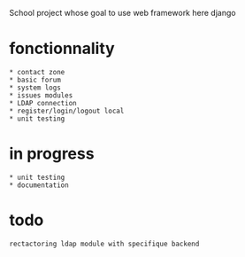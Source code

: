 School project whose goal to use web framework here django

fonctionnality
=====================
    * contact zone
    * basic forum
    * system logs
    * issues modules
    * LDAP connection
    * register/login/logout local
    * unit testing

in progress
=====================
    * unit testing
    * documentation

todo
=====================
    rectactoring ldap module with specifique backend